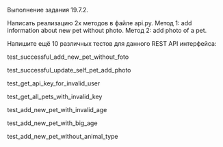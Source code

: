 Выполнение задания 19.7.2.

Написать реализацию 2х методов в файле api.py.
Метод 1: add information about new pet without photo.
Метод 2: add photo of a pet.

Напишите ещё 10 различных тестов для данного REST API интерфейса:

test_successful_add_new_pet_without_foto

test_successful_update_self_pet_add_photo

test_get_api_key_for_invalid_user

test_get_all_pets_with_invalid_key

test_add_new_pet_with_invalid_age

test_add_new_pet_with_big_age

test_add_new_pet_without_animal_type

